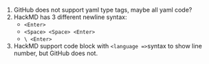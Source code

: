1. GitHub does not support yaml type tags, maybe all yaml code?
2. HackMD has 3 different newline syntax:
    - `<Enter>`
    - `<Space> <Space> <Enter>`
    - `\ <Enter>`
3. HackMD support code block with `<language =>`syntax to show line number, but GitHub does not.